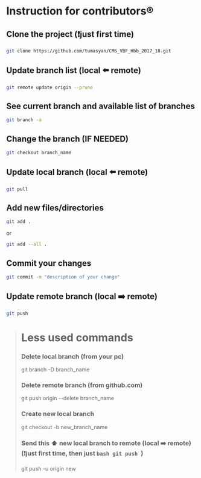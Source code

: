 # Instruction for contributors:registered:

## Clone the project (:heavy_exclamation_mark:just first time)
```bash
git clone https://github.com/tumasyan/CMS_VBF_Hbb_2017_18.git
```
## Update branch list (local :arrow_left: remote)
```bash
git remote update origin --prune
```
## See current branch and available list of branches
```bash
git branch -a
```
## Change the branch (IF NEEDED)
```bash
git checkout branch_name
```
## Update local branch (local :arrow_left: remote)
```bash
git pull
```
## Add new files/directories
```bash
git add . 
```
or
```bash
git add --all .
```
## Commit your changes
```bash
git commit -m "description of your change"
```
## Update remote branch (local :arrow_right: remote)
```bash
git push
```
> # Less used commands
> ### Delete local branch (from your pc)
> git branch -D branch_name
> ### Delete remote branch (from github.com)
> git push origin --delete branch_name
> ### Create new local branch
> git checkout -b new_branch_name
> ### Send this :arrow_up: new local branch to remote  (local :arrow_right: remote) (:heavy_exclamation_mark:just first time, then just ```bash git push ```)
> git push -u origin new 
